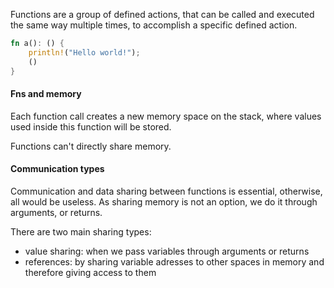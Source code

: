 Functions are a group of defined actions, that can be called and executed the same way multiple times, to accomplish a specific defined action.

```rust
fn a(): () {
	println!("Hello world!");
	()
}
```

#### Fns and memory
Each function call creates a new memory space on the stack, where values used inside this function will be stored. 

Functions can't directly share memory.

#### Communication types
Communication and data sharing between functions is essential, otherwise, all would be useless. 
As sharing memory is not an option, we do it through arguments, or returns. 

There are two main sharing types: 
- value sharing: when we pass variables through arguments or returns
- references: by sharing variable adresses to other spaces in memory and therefore giving access to them

